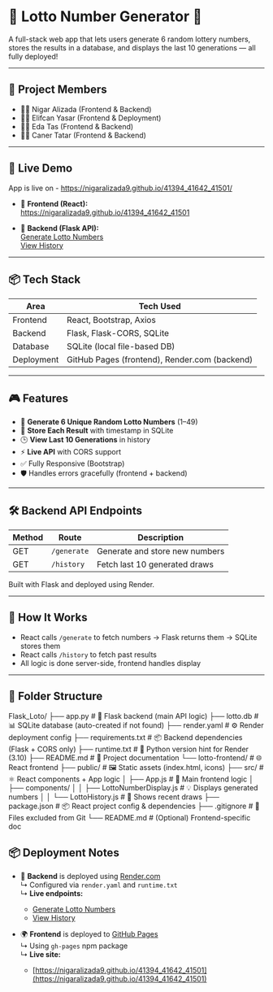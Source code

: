 # 🎰 Lotto Number Generator 🎰  
A full-stack web app that lets users generate 6 random lottery numbers, stores the results in a database, and displays the last 10 generations — all fully deployed!

---

## 📌 Project Members
- 👩‍💻 Nigar Alizada (Frontend & Backend)
- 👩‍💻 Elifcan Yasar (Frontend & Deployment)
- 👩‍💻 Eda Tas (Frontend & Backend)
- 👩‍💻 Caner Tatar (Frontend & Backend)


---

## 🚀 Live Demo

App is live on - https://nigaralizada9.github.io/41394_41642_41501/

- 🎯 **Frontend (React):**  
  https://nigaralizada9.github.io/41394_41642_41501

- 🧠 **Backend (Flask API):**  
  [Generate Lotto Numbers](https://four1394-41642-41501.onrender.com/generate)  
  [View History](https://four1394-41642-41501.onrender.com/history)


---

## 📦 Tech Stack

| Area      | Tech Used                     |
|-----------|-------------------------------|
| Frontend  | React, Bootstrap, Axios       |
| Backend   | Flask, Flask-CORS, SQLite     |
| Database  | SQLite (local file-based DB)  |
| Deployment| GitHub Pages (frontend), Render.com (backend)

---

## 🎮 Features

- 🎲 **Generate 6 Unique Random Lotto Numbers** (1–49)
- 🧠 **Store Each Result** with timestamp in SQLite
- 🕒 **View Last 10 Generations** in history
- ⚡ **Live API** with CORS support
- ✅ Fully Responsive (Bootstrap)
- 🛡️ Handles errors gracefully (frontend + backend)

---

## 🛠️ Backend API Endpoints

| Method | Route                         | Description                    |
|--------|-------------------------------|--------------------------------|
| GET    | `/generate`                   | Generate and store new numbers |
| GET    | `/history`                    | Fetch last 10 generated draws  |

Built with Flask and deployed using Render.

---

## 🧪 How It Works

- React calls `/generate` to fetch numbers → Flask returns them → SQLite stores them
- React calls `/history` to fetch past results
- All logic is done server-side, frontend handles display

---

## 📁 Folder Structure

Flask_Loto/
├── app.py                 # 🧠 Flask backend (main API logic)
├── lotto.db               # 📊 SQLite database (auto-created if not found)
├── render.yaml            # ⚙️ Render deployment config
├── requirements.txt       # 📦 Backend dependencies (Flask + CORS only)
├── runtime.txt            # 🐍 Python version hint for Render (3.10)
├── README.md              # 📘 Project documentation
└── lotto-frontend/        # 🌐 React frontend
    ├── public/            # 🖼️ Static assets (index.html, icons)
    ├── src/               # ⚛️ React components + App logic
    │   ├── App.js         # 🎯 Main frontend logic
    │   ├── components/
    │   │   ├── LottoNumberDisplay.js  # 💡 Displays generated numbers
    │   │   └── LottoHistory.js        # 📜 Shows recent draws
    ├── package.json       # 📦 React project config & dependencies
    ├── .gitignore         # 🙈 Files excluded from Git
    └── README.md          # (Optional) Frontend-specific doc

## 📦 Deployment Notes

- 🔧 **Backend** is deployed using [Render.com](https://render.com)  
  ↳ Configured via `render.yaml` and `runtime.txt`  
  ↳ **Live endpoints:**  
  - [Generate Lotto Numbers](https://four1394-41642-41501.onrender.com/generate)  
  - [View History](https://four1394-41642-41501.onrender.com/history)

- 🌍 **Frontend** is deployed to [GitHub Pages](https://pages.github.com)  
  ↳ Using `gh-pages` npm package  
  ↳ **Live site:**  
  - [https://nigaralizada9.github.io/41394_41642_41501](https://nigaralizada9.github.io/41394_41642_41501)



